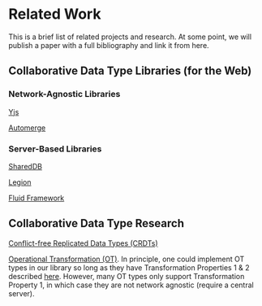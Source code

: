 # Related Work

This is a brief list of related projects and research. At some point, we will publish a paper with a full bibliography and link it from here.

## Collaborative Data Type Libraries (for the Web)

### Network-Agnostic Libraries

[Yjs](https://docs.yjs.dev/)

[Automerge](https://github.com/automerge/automerge)

### Server-Based Libraries

[SharedDB](https://share.github.io/sharedb/)

[Legion](https://legion.di.fct.unl.pt/)

[Fluid Framework](https://fluidframework.com/)

## Collaborative Data Type Research

[Conflict-free Replicated Data Types (CRDTs)](https://crdt.tech/)

[Operational Transformation (OT)](https://en.wikipedia.org/wiki/Operational_transformation). In principle, one could implement OT types in our library so long as they have Transformation Properties 1 & 2 described [here](https://dl.acm.org/doi/10.1145/240080.240305). However, many OT types only support Transformation Property 1, in which case they are not network agnostic (require a central server).
